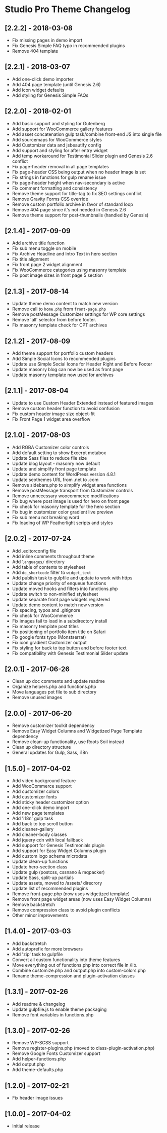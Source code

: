 # Studio Pro Theme Changelog

## [2.2.2] - 2018-03-08
* Fix missing pages in demo import
* Fix Genesis Simple FAQ typo in recommended plugins
* Remove 404 template

## [2.2.1] - 2018-03-07
* Add one-click demo importer
* Add 404 page template (until Genesis 2.6)
* Add icon widget defaults
* Add styling for Genesis Simple FAQs

## [2.2.0] - 2018-02-01
* Add basic support and styling for Gutenberg
* Add support for WooCommerce gallery features
* Add asset concatenation gulp task/combine front-end JS into single file
* Add sourcemaps for WooCommerce styles
* Add Customizer data and jsbeautify config
* Add support and styling for after entry widget
* Add temp workaround for Testimonial Slider plugin and Genesis 2.6 conflict
* Fix page-header removal in all page templates
* Fix page-header CSS being output when no header image is set
* Fix strings in functions for gulp rename issue
* Fix page-header height when nav-secondary is active
* Fix comment formatting and consistency
* Remove theme support for title-tag to fix SEO settings conflict
* Remove Gravity Forms CSS override
* Remove custom portfolio archive in favor of standard loop
* Remove 404 page since it's not needed in Genesis 2.6
* Remove theme support for post-thumbnails (handled by Genesis)

## [2.1.4] - 2017-09-09
* Add archive title function
* Fix sub menu toggle on mobile
* Fix Archive Headline and Intro Text in hero section
* Fix title alignment
* Fix front page 2 widget alignment
* Fix WooCommerce categories using masonry template
* Fix post image sizes in front page 5 section

## [2.1.3] - 2017-08-14
* Update theme demo content to match new version
* Remove call to `home.php` from `front-page.php`
* Remove postMessage Customizer settings for WP core settings
* Remove 'all' selector from before footer.
* Fix masonry template check for CPT archives

## [2.1.2] - 2017-08-09
* Add theme support for portfolio custom headers
* Add Simple Social Icons to recommended plugins
* Update use Simple Social Icons for Header Right and Before Footer
* Update masonry blog can now be used as front page
* Update masonry template now used for archives

## [2.1.1] - 2017-08-04
* Update to use Custom Header Extended instead of featured images
* Remove custom header function to avoid confusion
* Fix custom header image size object-fit
* Fix Front Page 1 widget area overflow

## [2.1.0] - 2017-08-03
* Add RGBA Customizer color controls
* Add default setting to show Excerpt metabox
* Update Sass files to reduce file size
* Update blog layout - masonry now default
* Update and simplify front page template
* Update demo content for WordPress version 4.8.1
* Update seothemes URL from .net to .com
* Remove sidebars.php to simplify widget area functions
* Remove postMessage transport from Customizer controls
* Remove unnecessary woocommerce modifications
* Fix bug where post image is used for hero on front page
* Fix check for masonry template for the hero section
* Fix bug in customizer color gradient live preview
* Fix sub menu not breaking word
* Fix loading of WP Featherlight scripts and styles

## [2.0.2] - 2017-07-24
* Add .editorconfig file
* Add inline comments throughout theme
* Add `languages/` directory
* Add table of contents to stylesheet
* Add `do_shortcode` filter to `widget_text`
* Add publish task to gulpfile and update to work with https
* Update change priority of enqueue functions
* Update moved hooks and filters into functions.php
* Update switch to non-minified stylesheet
* Update separate front page widgets registered
* Update demo content to match new version
* Fix spacing, typos and .gitignore
* Fix check for WooCommerce
* Fix images fail to load in a subdirectory install
* Fix masonry template post titles
* Fix positioning of portfolio item title on Safari
* Fix google fonts typo (Monstserrat)
* Fix icon gradient Customizer output
* Fix styling for back to top button and before footer text
* Fix compatibility with Genesis Testimonial Slider update

## [2.0.1] - 2017-06-26
* Clean up doc comments and update readme
* Organize helpers.php and functions.php
* Move languages pot file to sub directory
* Remove unused images

## [2.0.0] - 2017-06-20
* Remove customizer toolkit dependency
* Remove Easy Widget Columns and Widgetized Page Template dependency
* Remove clean-up functionality, use Roots Soil instead
* Clean up directory structure
* General updates for Gulp, Sass, i18n

## [1.5.0] - 2017-04-02
* Add video background feature
* Add WooCommerce support
* Add customizer colors
* Add customizer fonts
* Add sticky header customizer option
* Add one-click demo import
* Add new page templates
* Add 'i18n' gulp task
* Add back to top scroll button
* Add cleaner-gallery
* Add cleaner-body classes
* Add jquery cdn with local fallback
* Add support for Genesis Testimonials plugin
* Add support for Easy Widget Columns plugin
* Add custom logo schema microdata
* Update clean-up functions
* Update hero-section class
* Update gulp (postcss, cssnano & mqpacker)
* Update Sass, split-up partials
* Update assets, moved to /assets/ direcrory
* Update list of recommended plugins
* Remove front-page.php (now uses widgetized template)
* Remove front page widget areas (now uses Easy Widget Columns)
* Remove backstretch
* Remove compression class to avoid plugin conflicts
* Other minor improvements

## [1.4.0] - 2017-03-03
* Add backstretch
* Add autoprefix for more browsers
* Add 'zip' task to gulpfile
* Convert all custom functionality into theme features
* Move everything out of functions.php into correct file in /lib.
* Combine customize.php and output.php into custom-colors.php
* Rename theme-compression and plugin-activation classes

## [1.3.1] - 2017-02-26
* Add readme & changelog
* Update gulpfile.js to enable theme packaging
* Remove font variables in functions.php

## [1.3.0] - 2017-02-26
* Remove WP-SCSS support
* Remove register-plugins.php (moved to class-plugin-activation.php)
* Remove Google Fonts Customizer support
* Add helper-functions.php
* Add output.php
* Add theme-defaults.php

## [1.2.0] - 2017-02-21
* Fix header image issues

## [1.0.0] - 2017-04-02
* Initial release